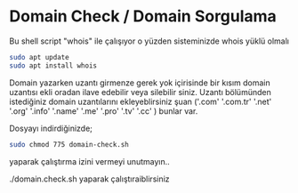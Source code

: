 # Domain Check / Domain Sorgulama

Bu shell script "whois" ile çalışıyor o yüzden sisteminizde whois yüklü olmalı
```bash
sudo apt update
sudo apt install whois
```
Domain yazarken uzantı girmenze gerek yok içirisinde bir kısım domain uzantısı ekli oradan ilave edebilir veya silebilir siniz.
Uzantı bölümünden istediğiniz domain uzantılarını ekleyeblirsiniz şuan ('.com' '.com.tr' '.net' '.org' '.info' '.name' '.me' '.pro' '.tv' '.cc' )  bunlar var.

Dosyayı indirdiğinizde; 
```bash
sudo chmod 775 domain-check.sh
```
yaparak çalıştırma izini vermeyi unutmayın..

./domain.check.sh yaparak çalıştıraiblirsiniz 

